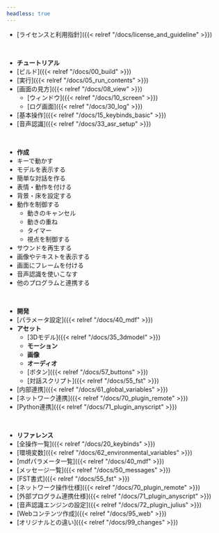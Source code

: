 ```yaml
---
headless: true
---
```


- [ライセンスと利用指針]({{< relref "/docs/license_and_guideline" >}})
<br />

- **チュートリアル**
- [ビルド]({{< relref "/docs/00_build" >}})
- [実行]({{< relref "/docs/05_run_contents" >}})
- [画面の見方]({{< relref "/docs/08_view" >}})
  - [ウィンドウ]({{< relref "/docs/10_screen" >}})
  - [ログ画面]({{< relref "/docs/30_log" >}})
- [基本操作]({{< relref "/docs/15_keybinds_basic" >}})
- [音声認識]({{< relref "/docs/33_asr_setup" >}})
<br />

- **作成**
- キーで動かす
- モデルを表示する
- 簡単な対話を作る
- 表情・動作を付ける
- 背景・床を設定する
- 動作を制御する
  - 動きのキャンセル
  - 動きの重ね
  - タイマー
  - 視点を制御する
- サウンドを再生する
- 画像やテキストを表示する
- 画面にフレームを付ける
- 音声認識を使いこなす
- 他のプログラムと連携する
<br />

- **開発**
- [パラメータ設定]({{< relref "/docs/40_mdf" >}})
- **アセット**
  - [3Dモデル]({{< relref "/docs/35_3dmodel" >}})
  - **モーション**
  - **画像**
  - **オーディオ**
  - [ボタン]({{< relref "/docs/57_buttons" >}})
  - [対話スクリプト]({{< relref "/docs/55_fst" >}})
- [内部連携]({{< relref "/docs/61_global_variables" >}})
- [ネットワーク連携]({{< relref "/docs/70_plugin_remote" >}})
- [Python連携]({{< relref "/docs/71_plugin_anyscript" >}})
<br />

- **リファレンス**
- [全操作一覧]({{< relref "/docs/20_keybinds" >}})
- [環境変数]({{< relref "/docs/62_environmental_variables" >}})
- [mdfパラメータ一覧]({{< relref "/docs/40_mdf" >}})
- [メッセージ一覧]({{< relref "/docs/50_messages" >}})
- [FST書式]({{< relref "/docs/55_fst" >}})
- [ネットワーク操作仕様]({{< relref "/docs/70_plugin_remote" >}})
- [外部プログラム連携仕様]({{< relref "/docs/71_plugin_anyscript" >}})
- [音声認識エンジンの設定]({{< relref "/docs/72_plugin_julius" >}})
- [Webコンテンツ作成]({{< relref "/docs/95_web" >}})
- [オリジナルとの違い]({{< relref "/docs/99_changes" >}})
<br />
